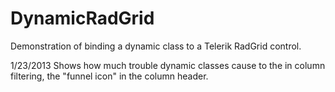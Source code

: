 DynamicRadGrid
==============

Demonstration of binding a dynamic class to a Telerik RadGrid control.

1/23/2013
Shows how much trouble dynamic classes cause to the in column filtering, the "funnel icon" in the column header.